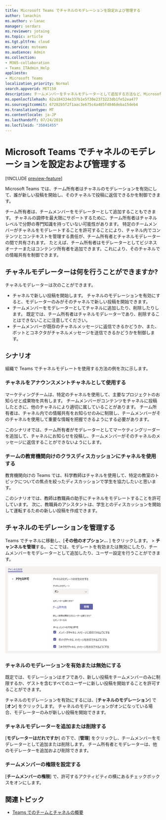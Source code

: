 ```yaml
---
title: Microsoft Teams でチャネルのモデレーションを設定および管理する
author: lanachin
ms.author: v-lanac
manager: serdars
ms.reviewer: jotaing
ms.topic: article
ms.tgt.pltfrm: cloud
ms.service: msteams
ms.audience: Admin
ms.collection:
- M365-collaboration
- Teams_ITAdmin_Help
appliesto:
- Microsoft Teams
localization_priority: Normal
search.appverid: MET150
description: チームメンバーをチャネルモデレーターとして追加する方法など、Microsoft Teams でモデレーション用にチャネルをセットアップする方法について説明します。
ms.openlocfilehash: 62a184334e337b1e5f30e2373223db1fe52ea477
ms.sourcegitcommit: 67282b5f2f1aac3e675c4a485f4846deba15deb4
ms.translationtype: MT
ms.contentlocale: ja-JP
ms.lasthandoff: 07/24/2019
ms.locfileid: "35841455"
---
```

# <a name="set-up-and-manage-channel-moderation-in-microsoft-teams"></a>Microsoft Teams でチャネルのモデレーションを設定および管理する

[!INCLUDE [preview-feature](includes/preview-feature.md)]

Microsoft Teams では、チーム所有者はチャネルのモデレーションを有効にして、誰が新しい投稿を開始し、そのチャネルで投稿に返信できるかを制御できます。

チーム所有者は、チームメンバーをモデレーターとして追加することもできます。 チャネルの調停を最大限にサポートするために、チーム所有者はチャネルレベルで分野の専門知識を持っていない可能性があります。 特定のチームメンバーがチャネルをモデレートすることを許可することにより、チャネル内でコンテンツとコンテキストを管理する責任が、チーム所有者とチャネルモデレーターの間で共有されます。 たとえば、チーム所有者はモデレーターとしてビジネスオーナーまたはコンテンツ所有者を追加できます。これにより、そのチャネルでの情報共有を制御できます。

## <a name="what-can-a-channel-moderator-do"></a>チャネルモデレーターは何を行うことができますか?

チャネルモデレーターは次のことができます。

- チャネルで新しい投稿を開始します。 チャネルのモデレーションを有効にすると、モデレーターのみがそのチャネルで新しい投稿を開始できます。
- チームメンバーをモデレーターとしてチャネルに追加したり、削除したりします。 既定では、チーム所有者はチャネルモデレーターであり、削除することはできないことに注意してください。
- チームメンバーが既存のチャネルメッセージに返信できるかどうか、また、ボットとコネクタがチャネルメッセージを送信できるかどうかを制御します。

## <a name="scenarios"></a>シナリオ

組織で Teams でチャネルモデレートを使用する方法の例を次に示します。

### <a name="use-a-channel-as-an-announcement-channel"></a>チャネルをアナウンスメントチャネルとして使用する

マーケティングチームは、特定のチャネルを使用して、主要なプロジェクトのお知らせと成果物を共有します。 チームメンバーがコンテンツをチャネルに投稿したときに、他のチャネルにより適切に属していることがあります。 チーム所有者は、チャネル内での情報共有をお知らせのみに制限し、チームメンバーがそのチャネルを使用して重要な情報を把握できるようにする必要があります。

このシナリオでは、チーム所有者がモデレーターとしてマーケティングリーダーを追加して、チャネルにお知らせを投稿し、チームメンバーがそのチャネルのメッセージに返信することができないようにします。

### <a name="use-a-channel-for-class-discussions-in-teams-for-education"></a>チームの教育機関向けのクラスディスカッションにチャネルを使用する

教育機関向けの Teams では、科学教師はチャネルを使用して、特定の教室のトピックについての焦点を絞ったディスカッションで学生を協力したいと思います。

このシナリオでは、教師は教職員の助手にチャネルをモデレートすることを許可しています。 次に、教職員のアシスタントは、学生とのディスカッションを開始して運転するための新しい投稿を作成できます。

## <a name="manage-channel-moderation"></a>チャネルのモデレーションを管理する

Teams でチャネルに移動し、[**その他のオプション...** ] をクリックします。 > **チャンネルを管理**する。 ここでは、モデレートを有効または無効にしたり、チームメンバーをモデレーターとして追加したり、ユーザー設定を行うことができます。

![manage-channel-moderation-in-teams-preferences](media/manage-channel-moderation-in-teams-preferences.png)

### <a name="turn-on-or-turn-off-moderation-for-a-channel"></a>チャネルのモデレーションを有効または無効にする

既定では、モデレーションはオフであり、新しい投稿をチームメンバーのみに制限するか、ゲストを含むすべてのユーザーに新しい投稿を開始することを許可することができます。

チャネルのモデレーションを有効にするには、[**チャネルのモデレーション**] で [**オン**] をクリックします。 チャネルのモデレーションがオンになっている場合、モデレーターのみが新しい投稿を開始できます。 

### <a name="add-or-remove-channel-moderators"></a>チャネルモデレーターを追加または削除する

[**モデレーターはだれですか**] の下で、[**管理**] をクリックし、チームメンバーをモデレーターとして追加または削除します。 チーム所有者とモデレーターは、他のモデレーターを追加および削除できます。  

### <a name="set-team-member-permissions"></a>チームメンバーの権限を設定する

[**チームメンバーの権限**] で、許可するアクティビティの横にあるチェックボックスをオンにします。

## <a name="related-topics"></a>関連トピック

- [Teams でのチームとチャネルの概要](teams-channels-overview.md)